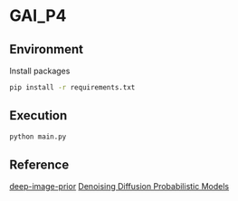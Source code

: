 # GAI_P4
## Environment
Install packages
```bash
pip install -r requirements.txt
```
## Execution
```bash
python main.py
```
## Reference
[deep-image-prior](https://github.com/DmitryUlyanov/deep-image-prior)
[Denoising Diffusion Probabilistic Models](https://github.com/bot66/MNISTDiffusion/tree/main)
